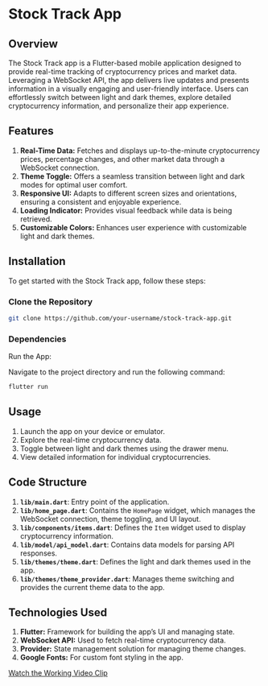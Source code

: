# **Stock Track App**

## **Overview**

The Stock Track app is a Flutter-based mobile application designed to provide real-time tracking of cryptocurrency prices and market data. Leveraging a WebSocket API, the app delivers live updates and presents information in a visually engaging and user-friendly interface. Users can effortlessly switch between light and dark themes, explore detailed cryptocurrency information, and personalize their app experience.

## **Features**

1. **Real-Time Data:** Fetches and displays up-to-the-minute cryptocurrency prices, percentage changes, and other market data through a WebSocket connection.
2. **Theme Toggle:** Offers a seamless transition between light and dark modes for optimal user comfort.
3. **Responsive UI:** Adapts to different screen sizes and orientations, ensuring a consistent and enjoyable experience.
4. **Loading Indicator:** Provides visual feedback while data is being retrieved.
5. **Customizable Colors:** Enhances user experience with customizable light and dark themes.

## **Installation**

To get started with the Stock Track app, follow these steps:

### Clone the Repository

```bash
git clone https://github.com/your-username/stock-track-app.git
```

### Dependencies

Run the App:

Navigate to the project directory and run the following command:

```bash
flutter run
```

## **Usage**

1. Launch the app on your device or emulator.
2. Explore the real-time cryptocurrency data.
3. Toggle between light and dark themes using the drawer menu.
4. View detailed information for individual cryptocurrencies.

## **Code Structure**

1. **`lib/main.dart`**: Entry point of the application.
2. **`lib/home_page.dart`**: Contains the `HomePage` widget, which manages the WebSocket connection, theme toggling, and UI layout.
3. **`lib/components/items.dart`**: Defines the `Item` widget used to display cryptocurrency information.
4. **`lib/model/api_model.dart`**: Contains data models for parsing API responses.
5. **`lib/themes/theme.dart`**: Defines the light and dark themes used in the app.
6. **`lib/themes/theme_provider.dart`**: Manages theme switching and provides the current theme data to the app.

## **Technologies Used**

1. **Flutter:** Framework for building the app’s UI and managing state.
2. **WebSocket API:** Used to fetch real-time cryptocurrency data.
3. **Provider:** State management solution for managing theme changes.
4. **Google Fonts:** For custom font styling in the app.


[Watch the Working Video Clip](https://github.com/user-attachments/assets/a5872fb8-1f0d-4326-8f98-eab1b8dcf419)
